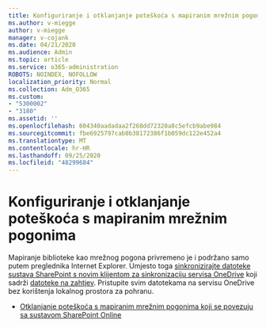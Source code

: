 ```yaml
---
title: Konfiguriranje i otklanjanje poteškoća s mapiranim mrežnim pogonima
ms.author: v-miegge
author: v-miegge
manager: v-cojank
ms.date: 04/21/2020
ms.audience: Admin
ms.topic: article
ms.service: o365-administration
ROBOTS: NOINDEX, NOFOLLOW
localization_priority: Normal
ms.collection: Adm_O365
ms.custom:
- "5300002"
- "3180"
ms.assetid: ''
ms.openlocfilehash: 604340aadadaa2f268dd72320a8c5efcb9abe984
ms.sourcegitcommit: fbe6925797cab0b38172386f1b059dc122e452a4
ms.translationtype: MT
ms.contentlocale: hr-HR
ms.lasthandoff: 09/25/2020
ms.locfileid: "48299684"
---
```

# <a name="how-to-configure-and-troubleshoot-mapped-network-drives"></a>Konfiguriranje i otklanjanje poteškoća s mapiranim mrežnim pogonima

Mapiranje biblioteke kao mrežnog pogona privremeno je i podržano samo putem preglednika Internet Explorer. Umjesto toga [sinkronizirajte datoteke sustava SharePoint s novim klijentom za sinkronizaciju servisa OneDrive](https://support.office.com/article/6de9ede8-5b6e-4503-80b2-6190f3354a88) koji sadrži [datoteke na zahtjev](https://support.office.com/article/0e6860d3-d9f3-4971-b321-7092438fb38e). Pristupite svim datotekama na servisu OneDrive bez korištenja lokalnog prostora za pohranu.

* [Otklanjanje poteškoća s mapiranim mrežnim pogonima koji se povezuju sa sustavom SharePoint Online](https://docs.microsoft.com/sharepoint/support/administration/troubleshoot-mapped-network-drives)